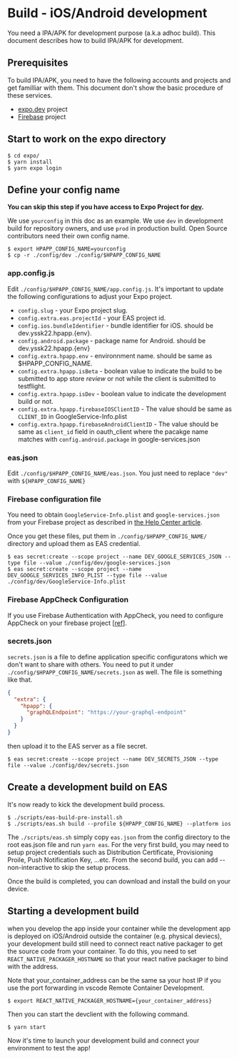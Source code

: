 # Build - iOS/Android development

You need a IPA/APK for development purpose (a.k.a adhoc build). This document describes how to build IPA/APK for development.

## Prerequisites

To build IPA/APK, you need to have the following accounts and projects and get familliar with them. This document don't show the basic procedure of these services.

- [expo.dev](https://expo.dev/) project
- [Firebase](https://firebase.google.com/) project

## Start to work on the expo directory

```shell
$ cd expo/
$ yarn install
$ yarn expo login
```

## Define your config name

**You can skip this step if you have access to Expo Project for [dev](https://expo.dev/accounts/yssk22/projects/hpapp).**

We use `yourconfig` in this doc as an example. We use `dev` in development build for repository owners, and use `prod` in production build. Open Source contributors need their own config name.

```shell
$ export HPAPP_CONFIG_NAME=yourconfig
$ cp -r ./config/dev ./config/$HPAPP_CONFIG_NAME
```

### app.config.js

Edit `./config/$HPAPP_CONFIG_NAME/app.config.js`. It's important to update the following configurations to adjust your Expo project.

- `config.slug` - your Expo project slug.
- `config.extra.eas.projectId` - your EAS project id.
- `config.ios.bundleIdentifier` - bundle identifier for iOS. should be dev.yssk22.hpapp.{env}.
- `config.android.package` - package name for Android. should be dev.yssk22.hpapp.{env}
- `config.extra.hpapp.env` - environnment name. should be same as $HPAPP_CONFIG_NAME.
- `config.extra.hpapp.isBeta` - boolean value to indicate the build to be submitted to app store _review_ or not while the client is submitted to testflight.
- `config.extra.hpapp.isDev` - boolean value to indicate the development build or not.
- `config.extra.hpapp.firebaseIOSClientID` - The value should be same as `CLIENT_ID` in GoogleService-Info.plist
- `config.extra.hpapp.firebaseAndroidClientID` - The value should be same as `client_id` field in oauth_client where the pacakge name matches with `config.android.package` in google-services.json

### eas.json

Edit `./config/$HPAPP_CONFIG_NAME/eas.json`. You just need to replace `"dev"` with `${HPAPP_CONFIG_NAME}`

### Firebase configuration file

You need to obtain `GoogleService-Info.plist` and `google-services.json` from your Firebase project as described in [the Help Center article](https://support.google.com/firebase/answer/7015592).

Once you get these files, put them in `./config/$HPAPP_CONFIG_NAME/` directory and upload them as EAS credential.

```text
$ eas secret:create --scope project --name DEV_GOOGLE_SERVICES_JSON --type file --value ./config/dev/google-services.json
$ eas secret:create --scope project --name DEV_GOOGLE_SERVICES_INFO_PLIST --type file --value ./config/dev/GoogleService-Info.plist
```

### Firebase AppCheck Configuration

If you use Firebase Authentication with AppCheck, you need to configure AppCheck on your firebase project [[ref](https://firebase.google.com/docs/app-check/ios/devicecheck-provider?authuser=0&hl=ja)].

### secrets.json

`secrets.json` is a file to define application specific configuratons which we don't want to share with others. You need to put it under `./config/$HPAPP_CONFIG_NAME/secrets.json` as well. The file is something like that.

```json
{
  "extra": {
    "hpapp": {
      "graphQLEndpoint": "https://your-graphql-endpoint"
    }
  }
}
```

then upload it to the EAS server as a file secret.

```shell
$ eas secret:create --scope project --name DEV_SECRETS_JSON --type file --value ./config/dev/secrets.json
```

## Create a development build on EAS

It's now ready to kick the development build process.

```shell
$ ./scripts/eas-build-pre-install.sh
$ ./scripts/eas.sh build --profile ${HPAPP_CONFIG_NAME} --platform ios
```

The `./scripts/eas.sh` simply copy `eas.json` from the config directory to the root eas.json file and run `yarn eas`. For the very first build, you may need to setup project credentials such as Distribution Certificate, Provisioning Proile, Push Notification Key, ...etc. From the second build, you can add --non-interactive to skip the setup process.

Once the build is completed, you can download and install the build on your device.

## Starting a development build

when you develop the app inside your container while the development app is deployed on iOS/Android outside the container (e.g. physical deviecs),
your development build still need to connect react native packager to get the source code from your container. To do this, you need to set `REACT_NATIVE_PACKAGER_HOSTNAME`
so that your react native packager to bind with the address.

Note that your_container_address can be the same sa your host IP if you use the port forwarding in vscode Remote Container Development.

```shell
$ export REACT_NATIVE_PACKAGER_HOSTNAME={your_container_address}
```

Then you can start the devclient with the following command.

```shell
$ yarn start
```

Now it's time to launch your development build and connect your environment to test the app!
